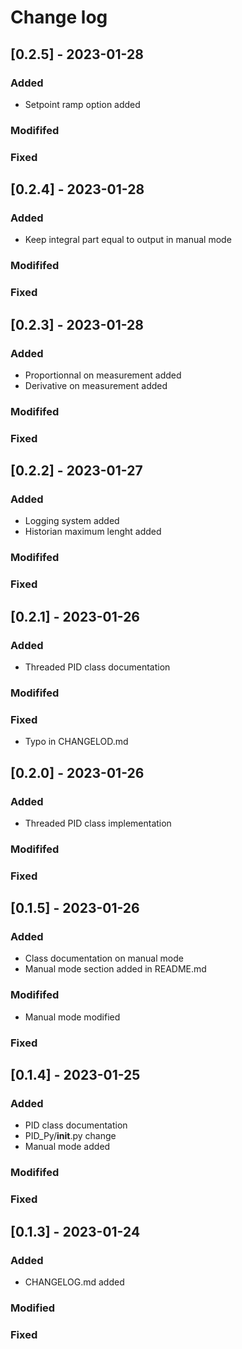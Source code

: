 # Change log

## [0.2.5] - 2023-01-28
### Added
- Setpoint ramp option added

### Modififed

### Fixed

## [0.2.4] - 2023-01-28
### Added
- Keep integral part equal to output in manual mode

### Modififed

### Fixed

## [0.2.3] - 2023-01-28
### Added
- Proportionnal on measurement added
- Derivative on measurement added

### Modififed

### Fixed

## [0.2.2] - 2023-01-27
### Added
- Logging system added
- Historian maximum lenght added

### Modififed

### Fixed

## [0.2.1] - 2023-01-26
### Added
- Threaded PID class documentation

### Modififed

### Fixed
- Typo in CHANGELOD.md

## [0.2.0] - 2023-01-26
### Added
- Threaded PID class implementation

### Modififed

### Fixed

## [0.1.5] - 2023-01-26
### Added
- Class documentation on manual mode
- Manual mode section added in README.md

### Modififed
- Manual mode modified

### Fixed

## [0.1.4] - 2023-01-25
### Added
- PID class documentation
- PID_Py/__init__.py change
- Manual mode added

### Modififed

### Fixed

## [0.1.3] - 2023-01-24
### Added
- CHANGELOG.md added

### Modified

### Fixed
